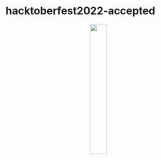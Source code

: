 # hacktoberfest2022-accepted

<p align="center">
    <a href="https://hacktoberfest.digitalocean.com/">
        <img src="https://images.app.goo.gl/nfG8UfqfFYR4gfBf7" width="30%">
    </a>
</p>
